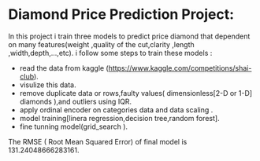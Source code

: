 # Diamond Price Prediction Project:
In this project i train three models to predict price diamond that dependent on many features(weight ,quality of the cut,clarity ,length ,width,depth,...,etc).
i follow some steps to train these models :
*  read the data from kaggle (https://www.kaggle.com/competitions/shai-club).
*  visulize this data.
* remove duplicate data or rows,faulty values( dimensionless[2-D or 1-D] diamonds ),and outliers using IQR.
* apply ordinal encoder on categories data and data scaling .
* model training[linera regression,decision tree,random forest].
* fine tunning model(grid_search ).

The RMSE ( Root Mean Squared Error) of final model is 131.24048666283161.
